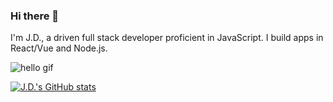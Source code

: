 ### Hi there 👋

I'm J.D., a driven full stack developer proficient in JavaScript. I build apps in React/Vue and Node.js.

![hello gif](https://piskel-imgstore-b.appspot.com/img/b50e2cde-26f4-11ec-8291-29b627f88a36.gif)

<!--
- 🔭 I’m currently working on ...
- 🌱 I’m currently learning ...
- 👯 I’m looking to collaborate on ...
- 🤔 I’m looking for help with ...
- 💬 Ask me about ...
- 📫 How to reach me: 
- 😄 Pronouns: He/Him/His
- ⚡ Fun fact: ...
-->

[![J.D.'s GitHub stats](https://github-readme-stats.vercel.app/api?username=jdshaeffer)](https://github.com/anuraghazra/github-readme-stats)

